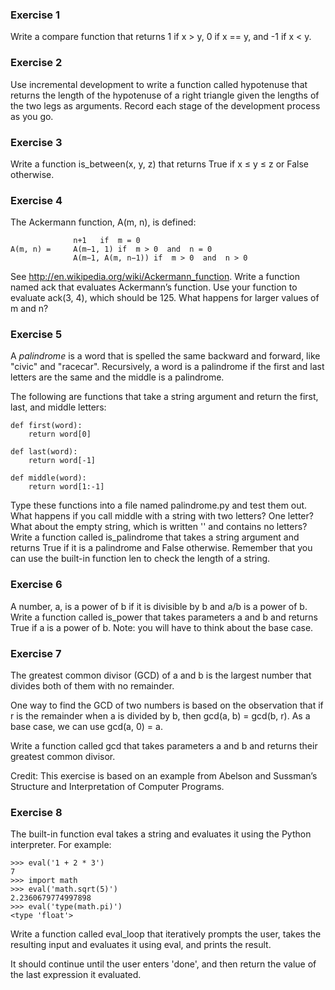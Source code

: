 ### Exercise 1  
Write a compare function that returns 1 if x > y, 0 if x == y, and -1 if x < y.

### Exercise 2  
Use incremental development to write a function called hypotenuse that returns the length of the hypotenuse of a right triangle given the lengths of the two legs as arguments. Record each stage of the development process as you go.

### Exercise 3  
Write a function is_between(x, y, z) that returns True if x ≤ y ≤ z or False otherwise.

### Exercise 4  
The Ackermann function, A(m, n), is defined:

```
              n+1	if  m = 0
A(m, n) =     A(m−1, 1)	if  m > 0  and  n = 0
              A(m−1, A(m, n−1))	if  m > 0  and  n > 0

```

See http://en.wikipedia.org/wiki/Ackermann_function. Write a function named ack that evaluates Ackermann’s function. Use your function to evaluate ack(3, 4), which should be 125. What happens for larger values of m and n?

### Exercise 5
A _palindrome_ is a word that is spelled the same backward and forward, like "civic" and "racecar". Recursively, a word is a palindrome if the first and last letters are the same and the middle is a palindrome.

The following are functions that take a string argument and return the first, last, and middle letters:

```
def first(word):
    return word[0]

def last(word):
    return word[-1]

def middle(word):
    return word[1:-1]
```


Type these functions into a file named palindrome.py and test them out. What happens if you call middle with a string with two letters? One letter? What about the empty string, which is written '' and contains no letters?
Write a function called is_palindrome that takes a string argument and returns True if it is a palindrome and False otherwise. Remember that you can use the built-in function len to check the length of a string.


### Exercise 6  
A number, a, is a power of b if it is divisible by b and a/b is a power of b. Write a function called is_power that takes parameters a and b and returns True if a is a power of b. Note: you will have to think about the base case.

### Exercise 7  
The greatest common divisor (GCD) of a and b is the largest number that divides both of them with no remainder.

One way to find the GCD of two numbers is based on the observation that if r is the remainder when a is divided by b, then gcd(a, b) = gcd(b, r). As a base case, we can use gcd(a, 0) = a.

Write a function called gcd that takes parameters a and b and returns their greatest common divisor.

Credit: This exercise is based on an example from Abelson and Sussman’s Structure and Interpretation of Computer Programs.


### Exercise 8
The built-in function eval takes a string and evaluates it using the Python interpreter. For example:

```
>>> eval('1 + 2 * 3')
7
>>> import math
>>> eval('math.sqrt(5)')
2.2360679774997898
>>> eval('type(math.pi)')
<type 'float'>
```

Write a function called eval_loop that iteratively prompts the user, takes the resulting input and evaluates it using eval, and prints the result.

It should continue until the user enters 'done', and then return the value of the last expression it evaluated.
